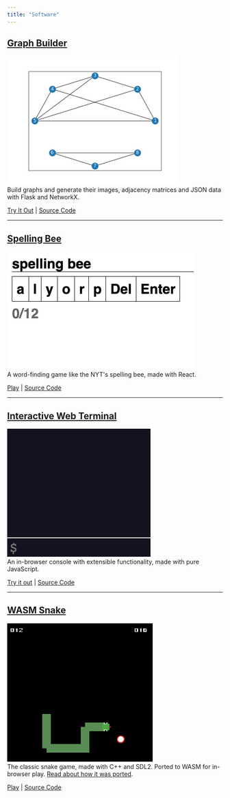 ```yaml
---
title: "Software"
---
```



## [Graph Builder](http://mattconndev.com/graph-builder)
![](/images/graph_builder.png)  
Build graphs and generate their images, adjacency matrices and JSON data with Flask and NetworkX.
  
[Try It Out](http://mattconndev.com/graph-builder) | [Source Code](https://github.com/mattConn/graph-builder)  

---

## [Spelling Bee](https://react-spelling-bee.web.app/)  
![](/images/spelling-bee.png)  
A word-finding game like the NYT's spelling bee, made with React.

[Play](https://react-spelling-bee.web.app/) | [Source Code](https://github.com/mattConn/spelling-bee)  

---

## [Interactive Web Terminal](http://mattconndev.com/interactive-web-terminal)  
![](/images/terminal.png)  
An in-browser console with extensible functionality, made with pure JavaScript.  

[Try it out](http://mattconndev.com/interactive-web-terminal) | [Source Code](https://github.com/mattConn/interactive-web-terminal)  


---
## [WASM Snake](http://mattconndev.com/snake-wasm)  
![](/images/snake.png)  
The classic snake game, made with C++ and SDL2. Ported to WASM for in-browser play. [Read about how it was ported](/posts/2020-07-13-sdl2-game-to-wasm/).
  

[Play](http://mattconndev.com/snake-wasm) | [Source Code](https://github.com/mattConn/snake-game)  
